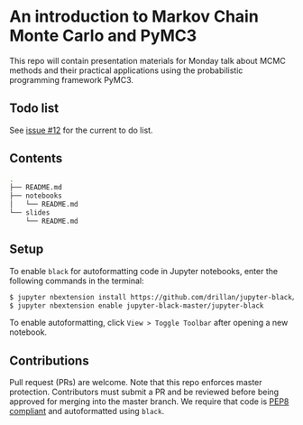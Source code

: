 # An introduction to Markov Chain Monte Carlo and PyMC3

This repo will contain presentation materials for Monday talk about MCMC
methods and their practical applications using the probabilistic programming
framework PyMC3.

## Todo list
See [issue #12](https://github.com/smu095/presentations/issues/12) for the current to do list.

## Contents
```bash
.
├── README.md
├── notebooks
│   └── README.md
└── slides
    └── README.md
```

## Setup
To enable `black` for autoformatting code in Jupyter notebooks, enter the
following commands in the terminal:

```bash
$ jupyter nbextension install https://github.com/drillan/jupyter-black/archive/master.zip --user
$ jupyter nbextension enable jupyter-black-master/jupyter-black
```

To enable autoformatting, click `View > Toggle Toolbar` after opening a new
notebook.
## Contributions
Pull request (PRs) are welcome. Note that this repo enforces master protection. Contributors must submit a PR and be reviewed before being approved for merging into the master branch. We require that code is
[PEP8 compliant](https://www.python.org/dev/peps/pep-0008/) and autoformatted using `black`.

